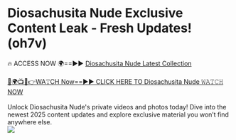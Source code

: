 # Diosachusita Nude Exclusive Content Leak - Fresh Updates! (oh7v)

🔥 ACCESS NOW 🌍==►► <a href="https://tinyurl.com/yc657z5k" rel="nofollow">Diosachusita Nude Latest Collection</a>
<br><br>
[🔴🌍📺📱👉WA𝚃CH Now==►► CLICK HERE TO Diosachusita Nude 𝚆𝙰𝚃𝙲𝙷 NOW](https://tinyurl.com/yc657z5k)
<br><br>
Unlock Diosachusita Nude's private videos and photos today! Dive into the newest 2025 content updates and explore exclusive material you won’t find anywhere else.
<br>
<a href="https://tinyurl.com/yc657z5k" rel="nofollow" data-target="animated-image.originalLink"><img src="https://camo.githubusercontent.com/8a4f000d20f83aca3bf7ec5f350d767afa0574a8a352519fd8cfa583a6f93a33/68747470733a2f2f692e696d6775722e636f6d2f644a486b345a712e676966" data-canonical-src="https://i.imgur.com/dJHk4Zq.gif" style="max-width: 100%; display: inline-block;" data-target="animated-image.originalImage"></a>
<br>
